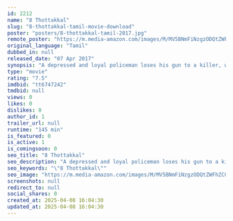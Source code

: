 ```yaml
---
id: 2212
name: "8 Thottakkal"
slug: "8-thottakkal-tamil-movie-download"
poster: "posters/8-thottakkal-tamil-2017.jpg"
remote_poster: "https://m.media-amazon.com/images/M/MV5BNmFiNzgzODQtZWFhZC00ZmU5LTgwZTItYjAxOGQ5ZGU0MjM5XkEyXkFqcGc@._V1_SX300.jpg"
original_language: "Tamil"
dubbed_in: null
released_date: "07 Apr 2017"
synopsis: "A depressed and loyal policeman loses his gun to a killer, who kills people due the circumstances of his life."
type: "movie"
rating: "7.5"
imdbid: "tt6747242"
tmdbid: null
views: 0
likes: 0
dislikes: 0
author_id: 1
trailer_url: null
runtime: "145 min"
is_featured: 0
is_active: 1
is_comingsoon: 0
seo_title: "8 Thottakkal"
seo_description: "A depressed and loyal policeman loses his gun to a killer, who kills people due the circumstances of his life."
seo_keywords: "\"8 Thottakkal\""
seo_image: "https://m.media-amazon.com/images/M/MV5BNmFiNzgzODQtZWFhZC00ZmU5LTgwZTItYjAxOGQ5ZGU0MjM5XkEyXkFqcGc@._V1_SX300.jpg"
screenshots: null
redirect_to: null
social_shares: 0
created_at: 2025-04-08 16:04:30
updated_at: 2025-04-08 16:04:30
---
```


